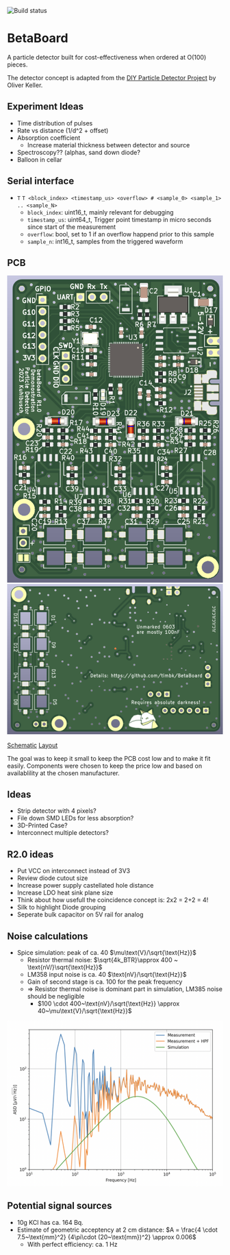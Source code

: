 ![Build status](https://github.com/timbk/BetaBoard/actions/workflows/build_test.yml/badge.svg)

# BetaBoard

A particle detector built for cost-effectiveness when ordered at O(100) pieces.

The detector concept is adapted from the [DIY Particle Detector Project](https://github.com/ozel/DIY_particle_detector) by Oliver Keller.

## Experiment Ideas

* Time distribution of pulses
* Rate vs distance (1/d^2 + offset)
* Absorption coefficient
    * Increase material thickness between detector and source
* Spectroscopy?? (alphas, sand down diode?
* Balloon in cellar

## Serial interface

* `T` `T <block_index> <timestamp_us> <overflow> # <sample_0> <sample_1> .. <sample_N>`
    * `block_index`: uint16_t, mainly relevant for debugging
    * `timestamp_us`: uint64_t, Trigger point timestamp in micro seconds since start of the measurement
    * `overflow`: bool, set to 1 if an overflow happend prior to this sample
    * `sample_n`:  int16_t, samples from the triggered waveform

## PCB

![PCB front view](other/img/r1.0_pcb_front.png)
![PCB back view](other/img/r1.0_pcb_back.png)

[Schematic](betaBoard/pdf/betaBoard_sch.pdf)
[Layout](betaBoard/pdf/betaBoard_pdf.pdf)

The goal was to keep it small to keep the PCB cost low and to make it fit easily.
Components were chosen to keep the price low and based on availablility at the chosen manufacturer.

## Ideas

* Strip detector with 4 pixels?
* File down SMD LEDs for less absorption?
* 3D-Printed Case?
* Interconnect multiple detectors?

## R2.0 ideas

* Put VCC on interconnect instead of 3V3
* Review diode cutout size
* Increase power supply castellated hole distance
* Increase LDO heat sink plane size
* Think about how usefull the coincidence concept is: 2x2 = 2+2 = 4!
* Silk to highlight Diode grouping
* Seperate bulk capacitor on 5V rail for analog

## Noise calculations

* Spice simulation: peak of ca. 40 $\mu\text{V}/\sqrt{\text{Hz}}$
    * Resistor thermal noise: $\sqrt{4k_BTR}\approx 400 ~ \text{nV/}\sqrt{\text{Hz}}$
    * LM358 input noise is ca. 40 $\text{nV}/\sqrt{\text{Hz}}$
    * Gain of second stage is ca. 100 for the peak frequency
    * => Resistor thermal noise is dominant part in simulation, LM385 noise should be negligible
        * $100 \cdot 400~\text{nV}/\sqrt{\text{Hz}} \approx 40~\mu\text{V}/\sqrt{\text{Hz}}$

![Noise plot](other/img/noise_level_analysis.png)

## Potential signal sources

* 10g KCl has ca. 164 Bq.
* Estimate of geometric acceptency at 2 cm distance: $A = \frac{4 \cdot 7.5~\text{mm}^2} {4\pi\cdot (20~\text{mm})^2} \approx 0.006$
    * With perfect efficiency: ca. 1 Hz
